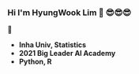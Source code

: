 ### Hi I'm HyungWook Lim 👋 😎😎😎

📄
- **Inha Univ, Statistics**
- **2021 Big Leader AI Academy**
- **Python, R**
